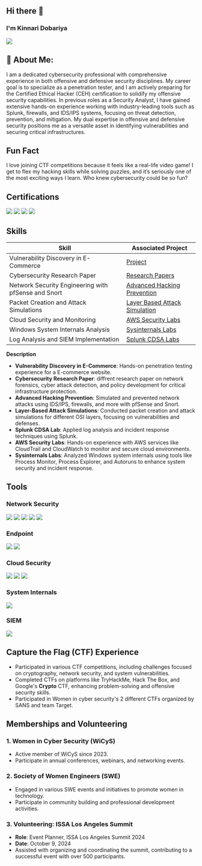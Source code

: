 ## Hi there 👋

### I'm Kinnari Dobariya 

<a href="https://linkedin.com/in/kinnari-dobariya/"><img src="https://img.shields.io/badge/-LinkedIn-0072b1?&style=for-the-badge&logo=linkedin&logoColor=white" /></a>

## 💫 About Me:
I am a dedicated cybersecurity professional with comprehensive experience in both offensive and defensive security disciplines. My career goal is to specialize as a penetration tester, and I am actively preparing for the Certified Ethical Hacker (CEH) certification to solidify my offensive security capabilities. In previous roles as a Security Analyst, I have gained extensive hands-on experience working with industry-leading tools such as Splunk, firewalls, and IDS/IPS systems, focusing on threat detection, prevention, and mitigation. My dual expertise in offensive and defensive security positions me as a versatile asset in identifying vulnerabilities and securing critical infrastructures.

## Fun Fact 
I love joining CTF competitions because it feels like a real-life video game! I get to flex my hacking skills while solving puzzles, and it’s seriously one of the most exciting ways I learn. Who knew cybersecurity could be so fun?

## Certifications
<div>
<a href="https://www.credly.com/badges/a97196ca-5ccd-47ad-965e-1e406651b312/public_url"><img src="https://img.shields.io/badge/-Security%2B-FF0000?&style=for-the-badge&logo=CompTIA&logoColor=white" /></a>
<a href="https://www.credly.com/badges/56c9e2a2-6105-4a2c-8f8b-c4fd682a4d56/linked_in_profile"><img src="https://img.shields.io/badge/-Splunk%20Certified%20Cyber%20Security%20Defense%20Analyst-006400?&style=for-the-badge&logoColor=white" /></a>
<a href="https://www.credly.com/badges/d93ef064-b1ec-431a-ad7c-ce92d8856a21/linked_in_profile"><img src="https://img.shields.io/badge/-ISC²%20Certified%20in%20Cyber%20Security%20(CC)-007ACC?&style=for-the-badge&logo=ISC2&logoColor=white" /></a>
<a href="https://www.credly.com/badges/4d7ea4b0-cf88-4543-9d31-df00435b68b1/linked_in_profile">
  <img src="https://img.shields.io/badge/-Cisco%20Certified-1BA0D7?&style=for-the-badge&logo=Cisco&logoColor=white" />
</a>


</div>

## Skills

| Skill                                        | Associated Project         |
|----------------------------------------------|----------------------------|
| Vulnerability Discovery in E-Commerce        | <a href="https://github.com/kinnaridobariya/Vulnerability-Discovery-in-E-Commerce">Project</a> | 
|Cybersecurity Research Paper                  | <a href="https://github.com/kinnaridobariya/Research-Paper-/edit/main/README.md">Research Papers</a> | 
| Network Security Engineering with pfSense and Snort | <a href="https://github.com/kinnaridobariya/Advanced-Hacking-Prevention/blob/main/README.md">Advanced Hacking Prevention</a> |
| Packet Creation and Attack Simulations       | <a href="https://github.com/kinnaridobariya/Layer-Based-Attack-Simulations">Layer Based Attack Simulation</a>| 
| Cloud Security and Monitoring                | <a href="https://github.com/kinnaridobariya/AWS-Security-Labs/blob/main/README.md">AWS Security Labs</a> | 
| Windows System Internals Analysis            | <a href="https://github.com/kinnaridobariya/Sysinternals-Labs">Sysinternals Labs</a> | 
| Log Analysis and SIEM Implementation         | <a href="https://github.com/kinnaridobariya/Splunk-CDSA-Labs/blob/main/README.md">Splunk CDSA Labs</a> |

**Description**
- **Vulnerability Discovery in E-Commerce**: Hands-on penetration testing experience for a E-commerce website.
- **Cybersecurity Research Paper**: diffrent research paper on network forensics, cyber attack detection, and policy development for critical infrastructure protection.
- **Advanced Hacking Prevention**: Simulated and prevented network attacks using IDS/IPS, firewalls, and more with pfSense and Snort.
- **Layer-Based Attack Simulations**: Conducted packet creation and attack simulations for different OSI layers, focusing on vulnerabilities and defenses.
- **Splunk CDSA Lab**: Applied log analysis and incident response techniques using Splunk.
- **AWS Security Labs**: Hands-on experience with AWS services like CloudTrail and CloudWatch to monitor and secure cloud environments.
- **Sysinternals Labs**: Analyzed Windows system internals using tools like Process Monitor, Process Explorer, and Autoruns to enhance system security and incident response.

## Tools

### Network Security 
<div>
    <img src="https://img.shields.io/badge/-Wireshark-1679A7?&style=for-the-badge&logo=Wireshark&logoColor=white" />
    <a href="https://github.com/kinnaridobariya/Layer-Based-Attack-Simulations"><img src="https://img.shields.io/badge/-Nmap-004040?&style=for-the-badge&logo=Nmap&logoColor=white" /></a>
    <img src="https://img.shields.io/badge/-Burp_Suite-FF5733?&style=for-the-badge&logo=BurpSuite&logoColor=white" />
    <a href="https://github.com/kinnaridobariya/Advanced-Hacking-Prevention/blob/main/README.md"><img src="https://img.shields.io/badge/-pfSense-000000?&style=for-the-badge&logo=pfSense&logoColor=white"/></a>
    <a href="https://github.com/kinnaridobariya/Advanced-Hacking-Prevention/blob/main/README.md"><img src="https://img.shields.io/badge/-Snort-EF3B2D?&style=for-the-badge&logo=Snort&logoColor=white" /></a>
</div>

### Endpoint
<div>
    <a href="https://github.com/kinnaridobariya/Sysinternals-Labs"><img src="https://img.shields.io/badge/-Microsoft_Defender_for_Endpoint-00A4EF?&style=for-the-badge&logo=Microsoft&logoColor=white" /></a>
    <a href="https://github.com/kinnaridobariya/Layer-Based-Attack-Simulations"><img src="https://img.shields.io/badge/-Kali_Linux-557C94?&style=for-the-badge&logo=KaliLinux&logoColor=white" /></a>
</div>

### Cloud Security
<div>
   <a href="https://github.com/kinnaridobariya/AWS-Security-Labs/blob/main/README.md"> <img src="https://img.shields.io/badge/-AWS_Security-FF9900?&style=for-the-badge&logo=AmazonAWS&logoColor=white" /></a>
   <a href="https://github.com/kinnaridobariya/AWS-Security-Labs/blob/main/README.md"> <img src="https://img.shields.io/badge/-AWS_CloudTrail-232F3E?&style=for-the-badge&logo=AmazonAWS&logoColor=white" /></a>
   <a href="https://github.com/kinnaridobariya/AWS-Security-Labs/blob/main/README.md"> <img src="https://img.shields.io/badge/-AWS_CloudWatch-FF9900?&style=for-the-badge&logo=AmazonAWS&logoColor=white" /></a>
</div>

### System Internals
<div>
    <a href="https://github.com/kinnaridobariya/Sysinternals-Labs"><img src="https://img.shields.io/badge/-Sysinternals-003366?&style=for-the-badge&logo=Microsoft&logoColor=white" /></a>
</div>

### SIEM
<div>
    <a href="https://github.com/kinnaridobariya/Splunk-CDSA-Labs/blob/main/README.md"><img src="https://img.shields.io/badge/-Splunk-000000?&style=for-the-badge&logo=Splunk&logoColor=white" /></a>
</div>


## Capture the Flag (CTF) Experience
- Participated in various CTF competitions, including challenges focused on cryptography, network security, and system vulnerabilities.
- Completed CTFs on platforms like TryHackMe, Hack The Box, and Google's **Crypto** CTF, enhancing problem-solving and offensive security skills.
- Participated in Women in cyber security's 2 different CTFs organized by SANS and team Target.

## Memberships and Volunteering

### 1. **Women in Cyber Security (WiCyS)**  
- Active member of WiCyS since 2023.  
- Participate in annual conferences, webinars, and networking events.

### 2. **Society of Women Engineers (SWE)**  
- Engaged in various SWE events and initiatives to promote women in technology.  
- Participate in community building and professional development activities.

### 3. **Volunteering: ISSA Los Angeles Summit**  
- **Role**: Event Planner, ISSA Los Angeles Summit 2024  
- **Date**: October 9, 2024  
- Assisted with organizing and coordinating the summit, contributing to a successful event with over 500 participants.


